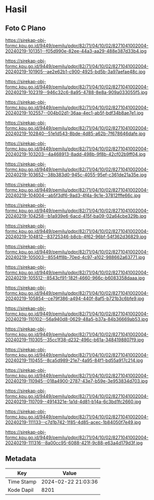 # Hasil

## Foto C Plano

https://sirekap-obj-formc.kpu.go.id/9449/pemilu/pdpr/82/71/04/10/02/8271041002004-20240219-101351--f05d990e-82ee-44a3-aa29-488e387d33b4.jpg

https://sirekap-obj-formc.kpu.go.id/9449/pemilu/pdpr/82/71/04/10/02/8271041002004-20240219-101905--ae2e62b1-c900-4925-bd5b-3a97aefae48c.jpg

https://sirekap-obj-formc.kpu.go.id/9449/pemilu/pdpr/82/71/04/10/02/8271041002004-20240219-102319--946c32c6-8a95-4788-8e8a-909a033055f5.jpg

https://sirekap-obj-formc.kpu.go.id/9449/pemilu/pdpr/82/71/04/10/02/8271041002004-20240219-102557--004b02d1-36aa-4ec1-ab5f-bdf34b8ae7e1.jpg

https://sirekap-obj-formc.kpu.go.id/9449/pemilu/pdpr/82/71/04/10/02/8271041002004-20240219-102840--51e1d543-8bde-4d85-a62b-7f678646dafe.jpg

https://sirekap-obj-formc.kpu.go.id/9449/pemilu/pdpr/82/71/04/10/02/8271041002004-20240219-103203--4a468913-8add-498b-9f8b-42cf02b9ff04.jpg

https://sirekap-obj-formc.kpu.go.id/9449/pemilu/pdpr/82/71/04/10/02/8271041002004-20240219-103652--38b383d0-945c-4055-95ef-c361de21a35e.jpg

https://sirekap-obj-formc.kpu.go.id/9449/pemilu/pdpr/82/71/04/10/02/8271041002004-20240219-104004--ab5f3df6-9ad3-4f4a-9c1e-37812fffe66c.jpg

https://sirekap-obj-formc.kpu.go.id/9449/pemilu/pdpr/82/71/04/10/02/8271041002004-20240219-104258--b1a939e6-6acd-415f-ba09-02a64cbe329b.jpg

https://sirekap-obj-formc.kpu.go.id/9449/pemilu/pdpr/82/71/04/10/02/8271041002004-20240219-104812--83725346-b8cb-4f62-96bf-54f362d36829.jpg

https://sirekap-obj-formc.kpu.go.id/9449/pemilu/pdpr/82/71/04/10/02/8271041002004-20240219-105003--8554ff8b-70ed-4c97-a102-988662a63771.jpg

https://sirekap-obj-formc.kpu.go.id/9449/pemilu/pdpr/82/71/04/10/02/8271041002004-20240219-105512--8543cf91-182f-4660-966c-b6083358daaa.jpg

https://sirekap-obj-formc.kpu.go.id/9449/pemilu/pdpr/82/71/04/10/02/8271041002004-20240219-105854--ce79f386-a494-440f-8af5-b721b3c6bfe9.jpg

https://sirekap-obj-formc.kpu.go.id/9449/pemilu/pdpr/82/71/04/10/02/8271041002004-20240219-110102--56a940d8-0629-48a5-b37a-84b36669ab53.jpg

https://sirekap-obj-formc.kpu.go.id/9449/pemilu/pdpr/82/71/04/10/02/8271041002004-20240219-110305--35cc1f38-d232-496c-b61a-3484198807f9.jpg

https://sirekap-obj-formc.kpu.go.id/9449/pemilu/pdpr/82/71/04/10/02/8271041002004-20240219-110455--8ca5d989-21e7-4a95-84f1-bd55a917c214.jpg

https://sirekap-obj-formc.kpu.go.id/9449/pemilu/pdpr/82/71/04/10/02/8271041002004-20240219-110945--018a4900-2787-43e7-b59e-3e953834d703.jpg

https://sirekap-obj-formc.kpu.go.id/9449/pemilu/pdpr/82/71/04/10/02/8271041002004-20240219-110709--4914321e-1a1d-4d81-b14a-6c3bd1fc2660.jpg

https://sirekap-obj-formc.kpu.go.id/9449/pemilu/pdpr/82/71/04/10/02/8271041002004-20240219-111133--c7d1b742-1f85-4d85-acec-1b84050f7e49.jpg

https://sirekap-obj-formc.kpu.go.id/9449/pemilu/pdpr/82/71/04/10/02/8271041002004-20240219-111316--8a00cc95-6088-421f-9c88-e63a4d179d3f.jpg


## Metadata

| Key        | Value               |
| ---------- | ------------------- |
| Time Stamp | 2024-02-22 21:03:36 |
| Kode Dapil | 8201                |



